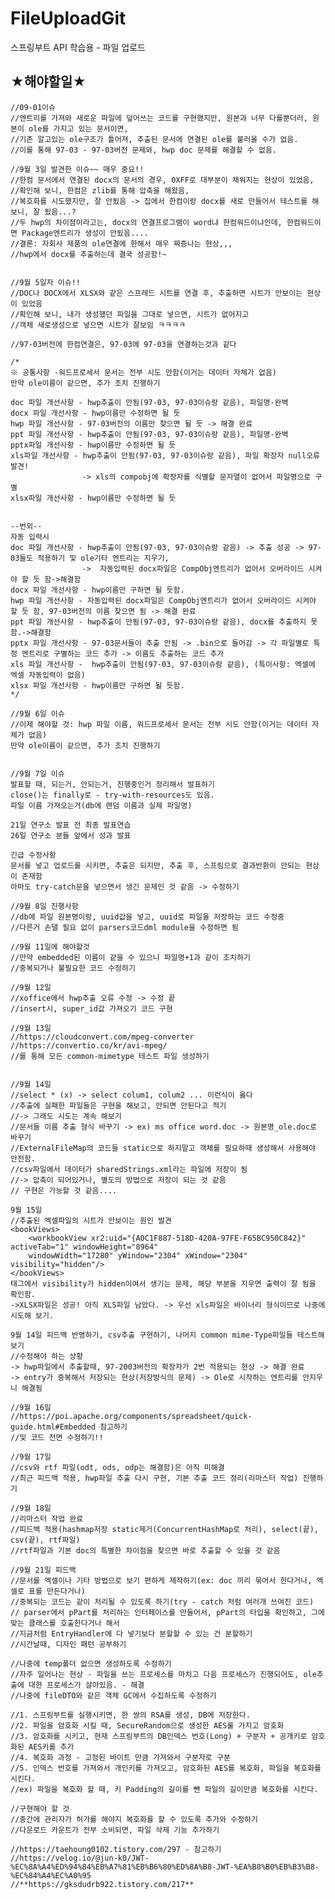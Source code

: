 # FileUploadGit
스프링부트 API 학습용 - 파일 업로드



## ★해야할일★


    //09-01이슈
    //엔트리를 가져와 새로운 파일에 덮어쓰는 코드를 구현했지만, 원본과 너무 다를뿐더러, 원본이 ole를 가지고 있는 문서이면,
    //기존 알고있는 ole구조가 틀어져, 추출된 문서에 연결된 ole를 불러올 수가 없음. 
    //이를 통해 97-03 - 97-03버전 문제와, hwp doc 문제를 해결할 수 없음.

    //9월 3일 발견한 이슈~~ 매우 중요!!
    //한컴 문서에서 연결된 docx의 문서의 경우, 0XFF로 대부분이 채워지는 현상이 있었음,
    //확인해 보니, 한컴은 zlib를 통해 압축을 해왔음,
    //복호화를 시도했지만, 잘 안됬음 -> 집에서 한컴이랑 docx를 새로 만들어서 테스트를 해보니, 잘 됬음...?
    //두 hwp의 차이점이라고는, docx의 연결프로그램이 word냐 한컴워드이냐인데, 한컴워드이면 Package엔트리가 생성이 안됬음....
    //결론: 자회사 제품의 ole연결에 한해서 매우 짜증나는 현상,,,
    //hwp에서 docx를 추출하는데 결국 성공함!~


    //9월 5일자 이슈!!
    //DOC나 DOCX에서 XLSX와 같은 스프레드 시트를 연결 후, 추출하면 시트가 안보이는 현상이 있었음
    //확인해 보니, 내가 생성했던 파일을 그대로 넣으면, 시트가 없어지고
    //객체 새로생성으로 넣으면 시트가 잘보임 ㅋㅋㅋㅋ

    //97-03버전에 한컴연결은, 97-03에 97-03을 연결하는것과 같다

    /*
    ※ 공통사항 -워드프로세서 문서는 전부 시도 안함(이거는 데이터 자체가 없음)
    만약 ole이름이 같으면, 추가 조치 진행하기

    doc 파일 개선사항 - hwp추출이 안됨(97-03, 97-03이슈랑 같음), 파일명-완벽
    docx 파일 개선사항 - hwp이름만 수정하면 될 듯
    hwp 파일 개선사항 - 97-03버전의 이름만 찾으면 될 듯 -> 해결 완료
    ppt 파일 개선사항 - hwp추출이 안됨(97-03, 97-03이슈랑 같음), 파일명-완벽
    pptx파일 개선사항 - hwp이름만 수정하면 될 듯
    xls파일 개선사항 - hwp추출이 안됨(97-03, 97-03이슈랑 같음), 파일 확장자 null오류 발견!
                    -> xls의 compobj에 확장자를 식별할 문자열이 없어서 파일명으로 구별
    xlsx파일 개선사항 - hwp이름만 수정하면 될 듯


    --번외--
    자동 입력시
    doc 파일 개선사항 - hwp추출이 안됨(97-03, 97-03이슈랑 같음) -> 추출 성공 -> 97-03들도 적용하기 및 ole기타 엔트리는 지우기,
                    ->  자동입력된 docx파일은 CompObj엔트리가 없어서 오버라이드 시켜야 할 듯 함->해결함
    docx 파일 개선사항 - hwp이름만 구하면 될 듯함.
    hwp 파일 개선사항 - 자동입력된 docx파일은 CompObj엔트리가 없어서 오버라이드 시켜야 할 듯 함, 97-03버전의 이름 찾으면 됨 -> 해결 완료
    ppt 파일 개선사항 - hwp추출이 안됨(97-03, 97-03이슈랑 같음), docx를 추출하지 못함.->해결함
    pptx 파일 개선사항 - 97-03문서들이 추출 안됨 -> .bin으로 들어감 -> 각 파일별로 특정 엔트리로 구별하는 코드 추가 -> 이름도 추출하는 코드 추가
    xls 파일 개선사항 -  hwp추출이 안됨(97-03, 97-03이슈랑 같음), (특이사항: 엑셀에 엑셀 자동입력이 없음)
    xlsx 파일 개선사항 - hwp이름만 구하면 될 듯함.
    */

    //9월 6일 이슈
    //이제 해야할 것: hwp 파일 이름, 워드프로세서 문서는 전부 시도 안함(이거는 데이터 자체가 없음)
    만약 ole이름이 같으면, 추가 조치 진행하기


    //9월 7일 이슈
    발표할 때, 되는거, 안되는거, 진행중인거 정리해서 발표하기
    close()는 finally로 - try-with-resources도 있음.
    파일 이름 가져오는거(db에 랜덤 이름과 실제 파일명)

    21일 연구소 발표 전 최종 발표연습
    26일 연구소 분들 앞에서 성과 발표

    긴급 수정사항
    문서를 넣고 업로드를 시키면, 추출은 되지만, 추출 후, 스프링으로 결과반환이 안되는 현상이 존재함
    아마도 try-catch문을 넣으면서 생긴 문제인 것 같음 -> 수정하기

    //9월 8일 진행사항
    //db에 파일 원본명이랑, uuid값을 넣고, uuid로 파일을 저장하는 코드 수정중
    //다른거 손댈 필요 없이 parsers코드dml module을 수정하면 됨

    //9월 11일에 해야할것
    //만약 embedded된 이름이 같을 수 있으니 파일명+1과 같이 조치하기
    //중복되거나 불필요한 코드 수정하기

    //9월 12일
    //xoffice에서 hwp추출 오류 수정 -> 수정 끝
    //insert시, super_id값 가져오기 코드 구현

    //9월 13일
    //https://cloudconvert.com/mpeg-converter
    //https://convertio.co/kr/avi-mpeg/
    //를 통해 모든 common-mimetype 테스트 파일 생성하기


    //9월 14일
    //select * (x) -> select colum1, colum2 ... 이런식이 옳다
    //추출에 실패한 파일들은 구현을 해보고, 안되면 안된다고 적기
    //-> 그래도 시도는 계속 해보기
    //문서들 이름 추출 형식 바꾸기 -> ex) ms office word.doc -> 원본명_ole.doc로 바꾸기
    //ExternalFileMap의 코드들 static으로 하지말고 객체를 필요하때 생성해서 사용해야 안전함.
    //csv파일에서 데이터가 sharedStrings.xml라는 파일에 저장이 됨
    //-> 압축이 되어있거나, 별도의 방법으로 저장이 되는 것 같음
    // 구현은 가능할 것 같음....

    9월 15일
    //추출된 엑셀파일의 시트가 안보이는 원인 발견
    <bookViews>
        <workbookView xr2:uid="{A0C1F887-518D-420A-97FE-F65BC950C842}" activeTab="1" windowHeight="8964" 
        windowWidth="17280" yWindow="2304" xWindow="2304" visibility="hidden"/>
    </bookViews>
    태그에서 visibility가 hidden이여서 생기는 문제, 해당 부분을 지우면 출력이 잘 됨을 확인함.
    ->XLSX파일은 성공! 아직 XLS파일 남았다. -> 우선 xls파일은 바이너리 형식이므로 나중에 시도해 보기.

    9월 14일 피드백 반영하기, csv추출 구현하기, 나머지 common mime-Type파일들 테스트해보기
    //수정해야 하는 상황
    -> hwp파일에서 추출할때, 97-2003버전의 확장자가 2번 적용되는 현상 -> 해결 완료
    -> entry가 중복해서 저장되는 현상(저장방식의 문제) -> Ole로 시작하는 엔트리를 안지우니 해결됨
    
    //9월 16일
    //https://poi.apache.org/components/spreadsheet/quick-guide.html#Embedded 참고하기
    //및 코드 전면 수정하기!!

    //9월 17일
    //csv와 rtf 파일(odt, ods, odp는 해결함)은 아직 미해결
    //최근 피드백 적용, hwp파일 추출 다시 구현, 기본 추출 코드 정리(리마스터 작업) 진행하기

    //9월 18일
    //리마스터 작업 완료
    //피드백 적용(hashmap저장 static제거(ConcurrentHashMap로 처리), select(끝), csv(끝), rtf파일)
    //rtf파일과 기본 doc의 특별한 차이점을 찾으면 바로 추출할 수 있을 것 같음

    //9월 21일 피드백
    //문서를 엑셀이나 기타 방법으로 보기 편하게 제작하기(ex: doc 끼리 묶어서 한다거나, 엑셀로 표를 만든다거나)
    //중복되는 코드는 같이 처리될 수 있도록 하기(try - catch 처럼 여러개 쓰여진 코드)
    // parser에서 pPart를 처리하는 인터페이스를 만들어서, pPart의 타입을 확인하고, 그에 맞는 클래스를 호출한다거나 해서
    //지금처럼 EntryHandler에 다 넣기보다 분할할 수 있는 건 분할하기
    //시간날때, 디자인 패턴 공부하기

    //나중에 temp폴더 없으면 생성하도록 수정하기
    //자주 일어나는 현상 - 파일을 쓰는 프로세스를 마치고 다음 프로세스가 진행되어도, ole추출에 대한 프로세스가 살아있음. - 해결
    //나중에 fileDTO와 같은 객체 GC에서 수집하도록 수정하기

    //1. 스프링부트를 실행시키면, 한 쌍의 RSA를 생성, DB에 저장한다.
    //2. 파일을 암호화 시킬 때, SecureRandom으로 생성한 AES룰 가지고 암호화
    //3. 암호화를 시키고, 현재 스프링부트의 DB인덱스 번호(Long) + 구분자 + 공개키로 암호화된 AES키를 추가
    //4. 복호화 과정 - 고정된 바이트 만큼 가져와서 구분자로 구분
    //5. 인덱스 번호를 가져와서 개인키를 가져오고, 암호화된 AES를 복호화, 파일을 복호화를 시킨다.
    //ex) 파일을 복호화 할 때, 키 Padding의 길이를 뺀 파일의 길이만큼 복호화를 시킨다.
    
    //구현해야 할 것
    //중간에 관리자가 허가를 해야지 복호화를 할 수 있도록 추가와 수정하기
    //다운로드 카운트가 전부 소비되면, 파일 삭제 기능 추가하기

    //https://taehoung0102.tistory.com/297 - 참고하기
    //https://velog.io/@jun-k0/JWT-%EC%8A%A4%ED%94%84%EB%A7%81%EB%B6%80%ED%8A%B8-JWT-%EA%B8%B0%EB%B3%B8-%EC%84%A4%EC%A0%95
    //**https://gksdudrb922.tistory.com/217**

